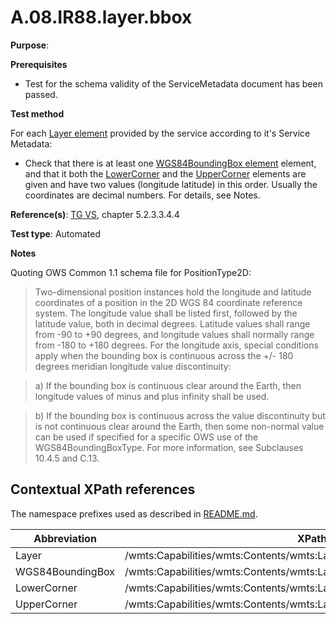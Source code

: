 # A.08.IR88.layer.bbox

**Purpose**:

**Prerequisites**

* Test for the schema validity of the ServiceMetadata document has been passed.

**Test method**

For each [Layer element](#layer) provided by the service according to it's Service Metadata:

* Check that there is at least one [WGS84BoundingBox element](#wgs84bbox) element, and that it both the [LowerCorner](#lowerCorner) and the [UpperCorner](#upperCorner) elements are given and have two values (longitude latitude) in this order. Usually the coordinates are decimal numbers. For details, see Notes.

**Reference(s)**: [TG VS](README.md#ref_TG_VS), chapter 5.2.3.3.4.4

**Test type**: Automated

**Notes**

Quoting OWS Common 1.1 schema file for PositionType2D:

> Two-dimensional position instances hold the longitude and latitude coordinates of a position in the 2D WGS 84 coordinate reference system. The longitude value shall be listed first, followed by the latitude value, both in decimal degrees. Latitude values shall range from -90 to +90 degrees, and longitude values shall normally range from -180 to +180 degrees. For the longitude axis, special conditions apply when the bounding box is continuous across the +/- 180 degrees meridian longitude value discontinuity:

> a)  If the bounding box is continuous clear around the Earth, then longitude values of minus and plus infinity shall be used.

> b)  If the bounding box is continuous across the value discontinuity but is not continuous clear around the Earth, then some non-normal value can be used if specified for a specific OWS use of the WGS84BoundingBoxType. For more information, see Subclauses 10.4.5 and C.13.

## Contextual XPath references

The namespace prefixes used as described in [README.md](README.md#namespaces).

Abbreviation                                               |  XPath expression
---------------------------------------------------------- | -------------------------------------------------------------------------
Layer <a name="layer"></a> | /wmts:Capabilities/wmts:Contents/wmts:Layer
WGS84BoundingBox <a name="wgs84bbox"></a> | /wmts:Capabilities/wmts:Contents/wmts:Layer/ows:WGS84BoundingBox
LowerCorner <a name="lowerCorner"></a> | /wmts:Capabilities/wmts:Contents/wmts:Layer/ows:WGS84BoundingBox/ows:LowerCorner
UpperCorner <a name="upperCorner"></a> | /wmts:Capabilities/wmts:Contents/wmts:Layer/ows:WGS84BoundingBox/ows:UpperCorner
